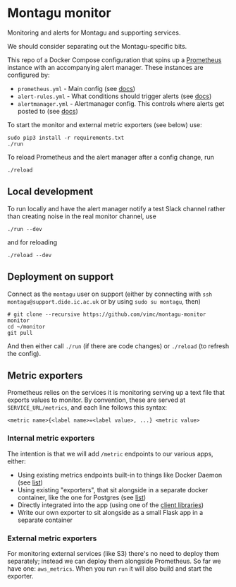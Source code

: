 # Montagu monitor
Monitoring and alerts for Montagu and supporting services.

We should consider separating out the Montagu-specific bits.

This repo of a Docker Compose configuration that spins up a
[Prometheus](https://prometheus.io/) instance with an accompanying alert
manager. These instances are configured by:

* `prometheus.yml` - Main config (see [docs](https://prometheus.io/docs/prometheus/latest/configuration/configuration/))
* `alert-rules.yml` - What conditions should trigger alerts (see [docs](https://prometheus.io/docs/prometheus/latest/configuration/alerting_rules/))
* `alertmanager.yml` - Alertmanager config. This controls where alerts get posted to (see [docs](https://prometheus.io/docs/alerting/configuration/))

To start the monitor and external metric exporters (see below) use:

```
sudo pip3 install -r requirements.txt
./run
```

To reload Prometheus and the alert manager after a config change, run
```
./reload
```

## Local development
To run locally and have the alert manager notify a test Slack channel rather than creating noise in
the real monitor channel, use
```
./run --dev
```

and for reloading
```
./reload --dev
```

## Deployment on support

Connect as the `montagu` user on support (either by connecting with `ssh montagu@support.dide.ic.ac.uk` or by using `sudo su montagu`, then)

```
# git clone --recursive https://github.com/vimc/montagu-monitor monitor
cd ~/monitor
git pull
```

And then either call `./run` (if there are code changes) or `./reload` (to 
refresh the config).

## Metric exporters
Prometheus relies on the services it is monitoring serving up a text file that
exports values to monitor. By convention, these are served at
`SERVICE_URL/metrics`, and each line follows this syntax:

```
<metric name>{<label name>=<label value>, ...} <metric value>
```

### Internal metric exporters
The intention is that we will add `/metric` endpoints to our various apps, 
either:

* Using existing metrics endpoints built-in to things like Docker Daemon (see 
  [list](https://prometheus.io/docs/instrumenting/exporters/#software-exposing-prometheus-metrics))
* Using existing "exporters", that sit alongside in a separate docker container,
  like the one for Postgres (see [list](https://prometheus.io/docs/instrumenting/exporters/#third-party-exporters))
* Directly integrated into the app (using one of the 
  [client libraries](https://prometheus.io/docs/instrumenting/clientlibs/)) 
* Write our own exporter to sit alongside as a small Flask app in a separate 
  container

### External metric exporters
For monitoring external services (like S3) there's no need to deploy them 
separately; instead we can deploy them alongside Prometheus. So far we have one:
`aws_metrics`. When you run `run` it will also build and start the exporter.
